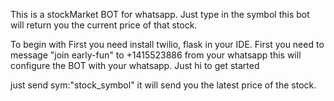 This is a stockMarket BOT for whatsapp.
Just type in the symbol this bot will return you the current price of that stock.

To begin with
First you need install twilio, flask in your IDE.
First you need to message "join early-fun" to +1415523886 from your whatsapp this will configure the BOT with your whatsapp.
Just hi to get started

just send sym:"stock_symbol" it will send you the latest price of the stock.
